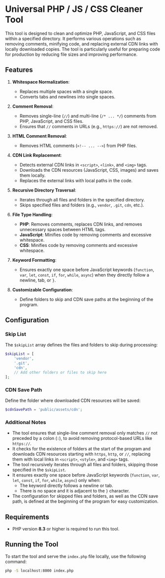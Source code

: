 # Universal PHP / JS / CSS Cleaner Tool

This tool is designed to clean and optimize PHP, JavaScript, and CSS files within a specified directory. It performs various operations such as removing comments, minifying code, and replacing external CDN links with locally downloaded copies. The tool is particularly useful for preparing code for production by reducing file sizes and improving performance.

## Features

1. **Whitespace Normalization**:
    - Replaces multiple spaces with a single space.
    - Converts tabs and newlines into single spaces.

2. **Comment Removal**:
    - Removes single-line (`//`) and multi-line (`/* ... */`) comments from PHP, JavaScript, and CSS files.
    - Ensures that `//` comments in URLs (e.g., `https://`) are not removed.

3. **HTML Comment Removal**:
    - Removes HTML comments (`<!-- ... -->`) from PHP files.

4. **CDN Link Replacement**:
    - Detects external CDN links in `<script>`, `<link>`, and `<img>` tags.
    - Downloads the CDN resources (JavaScript, CSS, images) and saves them locally.
    - Replaces the external links with local paths in the code.

5. **Recursive Directory Traversal**:
    - Iterates through all files and folders in the specified directory.
    - Skips specified files and folders (e.g., `vendor`, `.git`, `cdn`, etc.).

6. **File Type Handling**:
    - **PHP**: Removes comments, replaces CDN links, and removes unnecessary spaces between HTML tags.
    - **JavaScript**: Minifies code by removing comments and excessive whitespace.
    - **CSS**: Minifies code by removing comments and excessive whitespace.

7. **Keyword Formatting**:
    - Ensures exactly one space before JavaScript keywords (`function`, `var`, `let`, `const`, `if`, `for`, `while`, `async`) when they directly follow a newline, tab, or `}`.

8. **Customizable Configuration**:
    - Define folders to skip and CDN save paths at the beginning of the program.

## Configuration

### Skip List
The `$skipList` array defines the files and folders to skip during processing:

```php
$skipList = [
    'vendor',
    '.git',
    'cdn',
    // Add other folders or files to skip here
];
```

### CDN Save Path
Define the folder where downloaded CDN resources will be saved:

```php
$cdnSavePath = 'public/assets/cdn';
```

### Additional Notes
- The tool ensures that single-line comment removal only matches `//` not preceded by a colon (`:`), to avoid removing protocol-based URLs like `https://`.
- It checks for the existence of folders at the start of the program and downloads CDN resources starting with `https`, `http`, or `//`, replacing them with local links in `<script>`, `<style>`, and `<img>` tags.
- The tool recursively iterates through all files and folders, skipping those specified in the `$skipList`.
- It ensures exactly one space before JavaScript keywords (`function`, `var`, `let`, `const`, `if`, `for`, `while`, `async`) only when:
  - The keyword directly follows a newline or tab.
  - There is no space and it is adjacent to the `}` character.
- The configuration for skipped files and folders, as well as the CDN save path, is defined at the beginning of the program for easy customization.

## Requirements

- PHP version **8.3** or higher is required to run this tool.

## Running the Tool

To start the tool and serve the `index.php` file locally, use the following command:

```bash
php -S localhost:8000 index.php
```